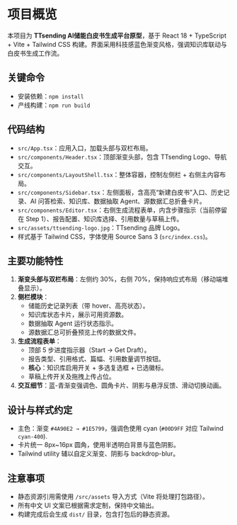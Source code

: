 # 项目概览

本项目为 **TTsending AI储能白皮书生成平台原型**，基于 React 18 + TypeScript + Vite + Tailwind CSS 构建。界面采用科技感蓝色渐变风格，强调知识库联动与白皮书生成工作流。

## 关键命令
- 安装依赖：`npm install`
- 产线构建：`npm run build`

## 代码结构
- `src/App.tsx`：应用入口，加载头部与双栏布局。
- `src/components/Header.tsx`：顶部渐变头部，包含 TTsending Logo、导航交互。
- `src/components/LayoutShell.tsx`：整体容器，控制左侧栏 + 右侧主内容布局。
- `src/components/Sidebar.tsx`：左侧面板，含高亮“新建白皮书”入口、历史记录、AI 问答检索、知识库、数据抽取 Agent、源数据汇总折叠卡片。
- `src/components/Editor.tsx`：右侧生成流程表单，内含步骤指示（当前停留在 Step 1）、报告配置、知识库选择、引用数量与草稿上传。
- `src/assets/ttsending-logo.jpg`：TTsending 品牌 Logo。
- 样式基于 Tailwind CSS，字体使用 Source Sans 3 (`src/index.css`)。

## 主要功能特性
1. **渐变头部与双栏布局**：左侧约 30%，右侧 70%，保持响应式布局（移动端堆叠显示）。
2. **侧栏模块**：
   - 储能历史记录列表（带 hover、高亮状态）。
   - 知识库状态卡片，展示可用资源数。
   - 数据抽取 Agent 运行状态指示。
   - 源数据汇总可折叠预览上传的数据文件。
3. **生成流程表单**：
   - 顶部 5 步进度指示器（Start → Get Draft）。
   - 报告类型、引用格式、篇幅、引用数量调节按钮。
   - **核心**：知识库启用开关 + 多选复选框 + 已选徽标。
   - 草稿上传开关及拖拽上传占位。
4. **交互细节**：蓝-青渐变强调色、圆角卡片、阴影与悬浮反馈、滑动切换动画。

## 设计与样式约定
- 主色：渐变 `#4A90E2 → #1E5799`，强调色使用 cyan (`#00D9FF` 对应 Tailwind `cyan-400`).
- 卡片统一 8px~16px 圆角，使用半透明白背景与蓝色阴影。
- Tailwind utility 辅以自定义渐变、阴影与 backdrop-blur。

## 注意事项
- 静态资源引用需使用 `/src/assets` 导入方式（Vite 将处理打包路径）。
- 所有中文 UI 文案已根据需求定制，保持中文输出。
- 构建完成后会生成 `dist/` 目录，包含打包后的静态资源。
